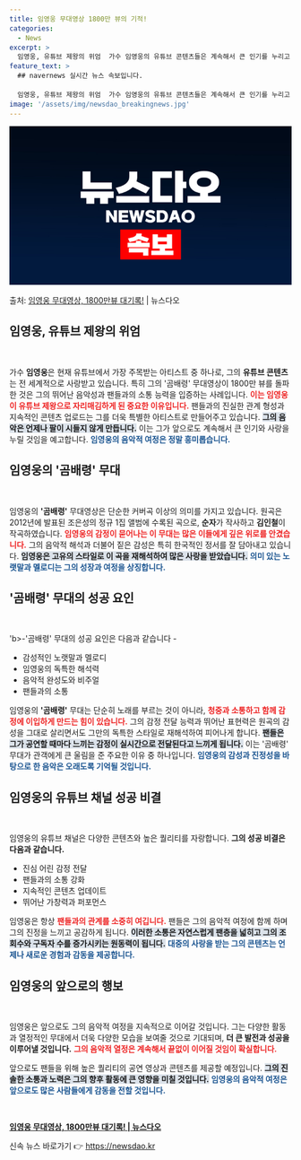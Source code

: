 ```yaml
---
title: 임영웅 무대영상 1800만 뷰의 기적!
categories:
  - News
excerpt: >
  임영웅, 유튜브 제왕의 위엄  가수 임영웅의 유튜브 콘텐츠들은 계속해서 큰 인기를 누리고 있으며, 이를 통해…
feature_text: >
  ## navernews 실시간 뉴스 속보입니다.

  임영웅, 유튜브 제왕의 위엄  가수 임영웅의 유튜브 콘텐츠들은 계속해서 큰 인기를 누리고 있으며, 이를 통해…
image: '/assets/img/newsdao_breakingnews.jpg'
---
```


![뉴스다오 속보](/assets/img/newsdao_breakingnews.jpg)

<p>출처: <a href="https://newsdao.kr/4808" rel="dofollow">임영웅 무대영상, 1800만뷰 대기록!</a> | 뉴스다오</p>

<h2 data-ke-size="size26">임영웅, 유튜브 제왕의 위엄</h2>

<p data-ke-size="size16">&nbsp;</p>

가수 <b>임영웅</b>은 현재 유튜브에서 가장 주목받는 아티스트 중 하나로, 그의 <b>유튜브 콘텐츠</b>는 전 세계적으로 사랑받고 있습니다. 특히 그의 '곰배령' 무대영상이 1800만 뷰를 돌파한 것은 그의 뛰어난 음악성과 팬들과의 소통 능력을 입증하는 사례입니다. <b><span style="color: #ee2323;">이는 임영웅이 유튜브 제왕으로 자리매김하게 된 중요한 이유입니다.</span></b> 팬들과의 진실한 관계 형성과 지속적인 콘텐츠 업로드는 그를 더욱 특별한 아티스트로 만들어주고 있습니다. <b><span style="background-color: #21538527;">그의 음악은 언제나 팔이 시들지 않게 만듭니다.</span></b> 이는 그가 앞으로도 계속해서 큰 인기와 사랑을 누릴 것임을 예고합니다. <b><span style="color: #1a5490;">임영웅의 음악적 여정은 정말 흥미롭습니다.</span></b>

<h2 data-ke-size="size26">임영웅의 '곰배령' 무대</h2>

<p data-ke-size="size16">&nbsp;</p>

임영웅의 <b>'곰배령'</b> 무대영상은 단순한 커버곡 이상의 의미를 가지고 있습니다. 원곡은 2012년에 발표된 조은성의 정규 1집 앨범에 수록된 곡으로, <b>순자</b>가 작사하고 <b>김인철</b>이 작곡하였습니다. <b><span style="color: #ee2323;">임영웅의 감정이 묻어나는 이 무대는 많은 이들에게 깊은 위로를 안겼습니다.</span></b> 그의 음악적 해석과 더불어 짙은 감성은 특히 한국적인 정서를 잘 담아내고 있습니다. <b><span style="background-color: #21538527;">임영웅은 고유의 스타일로 이 곡을 재해석하여 많은 사랑을 받았습니다.</span></b> <b><span style="color: #1a5490;">의미 있는 노랫말과 멜로디는 그의 성장과 여정을 상징합니다.</span></b> 

<h2 data-ke-size="size26">'곰배령' 무대의 성공 요인</h2>

<p data-ke-size="size16">&nbsp;</p>

'b>-'곰배령' 무대의 성공 요인은 다음과 같습니다 -</b>

<ul>
    <li>감성적인 노랫말과 멜로디</li>
    <li>임영웅의 독특한 해석력</li>
    <li>음악적 완성도와 비주얼</li>
    <li>팬들과의 소통</li>
</ul>

임영웅의 <b>'곰배령'</b> 무대는 단순히 노래를 부르는 것이 아니라, <b><span style="color: #ee2323;">청중과 소통하고 함께 감정에 이입하게 만드는 힘이 있습니다.</span></b> 그의 감정 전달 능력과 뛰어난 표현력은 원곡의 감성을 그대로 살리면서도 그만의 독특한 스타일로 재해석하여 피어나게 합니다. <b><span style="background-color: #21538527;">팬들은 그가 공연할 때마다 느끼는 감정이 실시간으로 전달된다고 느끼게 됩니다.</span></b> 이는 '곰배령' 무대가 관객에게 큰 울림을 준 주요한 이유 중 하나입니다. <b><span style="color: #1a5490;">임영웅의 감성과 진정성을 바탕으로 한 음악은 오래도록 기억될 것입니다.</span></b>

<h2 data-ke-size="size26">임영웅의 유튜브 채널 성공 비결</h2>

<p data-ke-size="size16">&nbsp;</p>

임영웅의 유튜브 채널은 다양한 콘텐츠와 높은 퀄리티를 자랑합니다. <b>그의 성공 비결은 다음과 같습니다.</b>

<ul>
    <li>진심 어린 감정 전달</li>
    <li>팬들과의 소통 강화</li>
    <li>지속적인 콘텐츠 업데이트</li>
    <li>뛰어난 가창력과 퍼포먼스</li>
</ul>

임영웅은 항상 <b><span style="color: #ee2323;">팬들과의 관계를 소중히 여깁니다.</span></b> 팬들은 그의 음악적 여정에 함께 하며 그의 진정을 느끼고 공감하게 됩니다. <b><span style="background-color: #21538527;">이러한 소통은 자연스럽게 팬층을 넓히고 그의 조회수와 구독자 수를 증가시키는 원동력이 됩니다.</span></b> <b><span style="color: #1a5490;">대중의 사랑을 받는 그의 콘텐츠는 언제나 새로운 경험과 감동을 제공합니다.</span></b> 

<h2 data-ke-size="size26">임영웅의 앞으로의 행보</h2>

<p data-ke-size="size16">&nbsp;</p>

임영웅은 앞으로도 그의 음악적 여정을 지속적으로 이어갈 것입니다. 그는 다양한 활동과 열정적인 무대에서 더욱 다양한 모습을 보여줄 것으로 기대되며, <b>더 큰 발전과 성공을 이루어낼 것입니다.</b> <b><span style="color: #ee2323;">그의 음악적 열정은 계속해서 끝없이 이어질 것임이 확실합니다.</span></b> 

앞으로도 팬들을 위해 높은 퀄리티의 공연 영상과 콘텐츠를 제공할 예정입니다. <b><span style="background-color: #21538527;">그의 진솔한 소통과 노력은 그의 향후 활동에 큰 영향을 미칠 것입니다.</span></b> <b><span style="color: #1a5490;">임영웅의 음악적 여정은 앞으로도 많은 사람들에게 감동을 전할 것입니다.</span></b> 

<p data-ke-size="size16">&nbsp;</p>

<b><a href="https://newsdao.kr/4808">임영웅 무대영상, 1800만뷰 대기록! | 뉴스다오</a></b> 

신속 뉴스 바로가기 👉 <a href="https://newsdao.kr" rel="dofollow">https://newsdao.kr</a>


